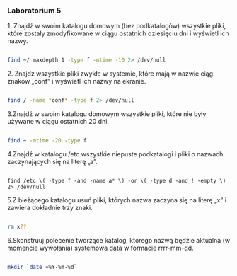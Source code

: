 ### Laboratorium 5

1\. Znajdź w swoim katalogu domowym (bez podkatalogów)
wszystkie pliki, które zostały zmodyfikowane w ciągu ostatnich dziesięciu dni i wyświetl ich nazwy.

```sh

find ~/ maxdepth 1 -type f -mtime -10 2> /dev/null

```

2\. Znajdź wszystkie pliki zwykłe w systemie, które mają w nazwie ciąg znaków „conf” i wyświetl ich nazwy na ekranie.

```sh

find / -name *conf* -type f 2> /dev/null

```

3\.Znajdź w swoim katalogu domowym wszystkie pliki, które nie były używane w ciągu ostatnich 20 dni.

```sh

find ~ -mtime -20 -type f

```

4\.Znajdź w katalogu /etc wszystkie niepuste podkatalogi i pliki o nazwach zaczynających się na literę „a”.

```

find /etc \( -type f -and -name a* \) -or \( -type d -and ! -empty \) 2> /dev/null

```

5\.Z bieżącego katalogu usuń pliki, których nazwa zaczyna się na literę „x” i zawiera dokładnie trzy znaki.

```sh

rm x??

```

6\.Skonstruuj polecenie tworzące katalog, którego nazwą będzie aktualna (w momencie wywołania) systemowa data w formacie rrrr-mm-dd.

```sh

mkdir `date +%Y-%m-%d`

```
